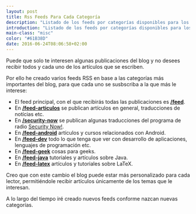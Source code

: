 ```yaml
---
layout: post
title: Rss Feeds Para Cada Categoría
description: "Listado de los feeds por categorías disponibles para los lectores"
introduction: "Listado de los feeds por categorías disponibles para los lectores"
main-class: "misc"
color: "#61B38D"
date: 2016-06-24T08:06:58+02:00
---
```

Puede que solo te interesen algunas publicaciones del blog y no desees recibir todos y cada uno de los artículos que se escriben.

<!--ad-->

Por ello he creado varios feeds RSS en base a las categorías más importantes del blog, para que cada uno se susbscriba a la que más le interese:

- El feed principal, con el que recibirás todas las publicaciones es **<a href="/feed" target="_blank">/feed</a>**.
- En **<a href="/feed-articulos" target="_blank">/feed-articulos</a>** se publican artículos en general, traducciones de notícias etc.
- En __<a href="/feed-security-now" target="_blank" title="Feed security now">/security-now</a>__ se publican algunas traducciones del programa de radio <a href="http://twit.tv/sn">Security Now!</a>.
- En __<a href="/feed-android" target="_blank" title="Feed Android">/feed-android</a>__ artículos y cursos relacionados con Android.
- En __<a href="/feed-dev" target="_blank" title="Feed dev">/feed-dev</a>__ todo lo que tenga que ver con desarrollo de aplicaciones, lenguajes de programación etc.
- En __<a href="/feed-geek" target="_blank" title="Feed Geek">/feed-geek</a>__ cosas para geeks.
- En __<a href="/feed-java" target="_blank" title="Feed Java">/feed-java</a>__ tutoriales y artículos sobre Java.
- En __<a href="/feed-latex" target="_blank" title="Feed LaTeX">/feed-latex</a>__ artículos y tutoriales sobre LaTeX.

Creo que con este cambio el blog puede estar más personalizado para cada lector, permitiéndole recibir artículos únicamente de los temas que le interesan.

A lo largo del tiempo iré creado nuevos feeds conforme nazcan nuevas categorías.
